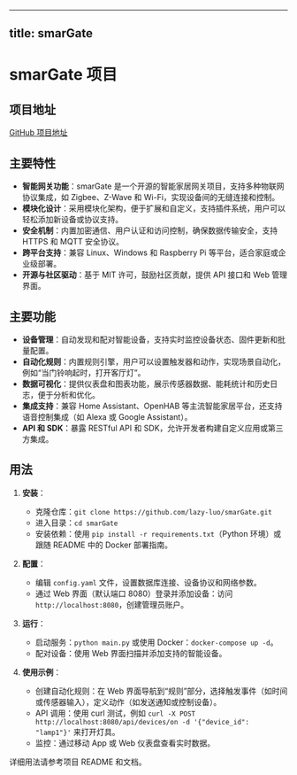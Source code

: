 
---
title: smarGate
---

# smarGate 项目

## 项目地址
[GitHub 项目地址](https://github.com/lazy-luo/smarGate)

## 主要特性
- **智能网关功能**：smarGate 是一个开源的智能家居网关项目，支持多种物联网协议集成，如 Zigbee、Z-Wave 和 Wi-Fi，实现设备间的无缝连接和控制。
- **模块化设计**：采用模块化架构，便于扩展和自定义，支持插件系统，用户可以轻松添加新设备或协议支持。
- **安全机制**：内置加密通信、用户认证和访问控制，确保数据传输安全，支持 HTTPS 和 MQTT 安全协议。
- **跨平台支持**：兼容 Linux、Windows 和 Raspberry Pi 等平台，适合家庭或企业级部署。
- **开源与社区驱动**：基于 MIT 许可，鼓励社区贡献，提供 API 接口和 Web 管理界面。

## 主要功能
- **设备管理**：自动发现和配对智能设备，支持实时监控设备状态、固件更新和批量配置。
- **自动化规则**：内置规则引擎，用户可以设置触发器和动作，实现场景自动化，例如“当门铃响起时，打开客厅灯”。
- **数据可视化**：提供仪表盘和图表功能，展示传感器数据、能耗统计和历史日志，便于分析和优化。
- **集成支持**：兼容 Home Assistant、OpenHAB 等主流智能家居平台，还支持语音控制集成（如 Alexa 或 Google Assistant）。
- **API 和 SDK**：暴露 RESTful API 和 SDK，允许开发者构建自定义应用或第三方集成。

## 用法
1. **安装**：
   - 克隆仓库：`git clone https://github.com/lazy-luo/smarGate.git`
   - 进入目录：`cd smarGate`
   - 安装依赖：使用 `pip install -r requirements.txt`（Python 环境）或跟随 README 中的 Docker 部署指南。

2. **配置**：
   - 编辑 `config.yaml` 文件，设置数据库连接、设备协议和网络参数。
   - 通过 Web 界面（默认端口 8080）登录并添加设备：访问 `http://localhost:8080`，创建管理员账户。

3. **运行**：
   - 启动服务：`python main.py` 或使用 Docker：`docker-compose up -d`。
   - 配对设备：使用 Web 界面扫描并添加支持的智能设备。

4. **使用示例**：
   - 创建自动化规则：在 Web 界面导航到“规则”部分，选择触发事件（如时间或传感器输入），定义动作（如发送通知或控制设备）。
   - API 调用：使用 curl 测试，例如 `curl -X POST http://localhost:8080/api/devices/on -d '{"device_id": "lamp1"}'` 来打开灯具。
   - 监控：通过移动 App 或 Web 仪表盘查看实时数据。

详细用法请参考项目 README 和文档。